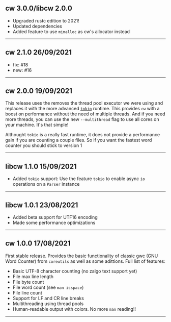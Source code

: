 ## cw 3.0.0/libcw 2.0.0

- Upgraded rustc edition to 2021!
- Updated dependencies
- Added feature to use `mimalloc` as cw's allocator instead

---

## cw 2.1.0 26/09/2021

- fix: #18
- new: #16

---

## cw 2.0.0 19/09/2021

This release uses the removes the thread pool executor we were using and 
replaces it with the more advanced [`tokio`](https://tokio.rs) runtime. This
provides `cw` with a boost on performance without the need of multiple threads.
And if you need more threads, you can use the new `--multithread` flag to use
all cores on your machine. It's that simple!

Althought `tokio` is a really fast runtime, it does not provide a performance
gain if you are counting a couple files. So if you want the fastest word counter
you should stick to version 1

---

## libcw 1.1.0 15/09/2021

- Added `tokio` support: Use the feature `tokio` to enable async `io` operations
on a `Parser` instance

---

## libcw 1.0.1 23/08/2021

- Added beta support for UTF16 encoding
- Made some performance optimizations

---

## cw 1.0.0 17/08/2021

First stable release. Provides the basic functionality of classic gwc
(GNU Word Counter) from `coreutils` as well as some adittions. Full list of
features:

- Basic UTF-8 character counting (no zalgo text support yet)
- File max line length
- File byte count
- File word count (see `man isspace`)
- File line count
- Support for LF and CR line breaks
- Multithreading using thread pools
- Human-readable output with colors. No more `man` reading!!

---
